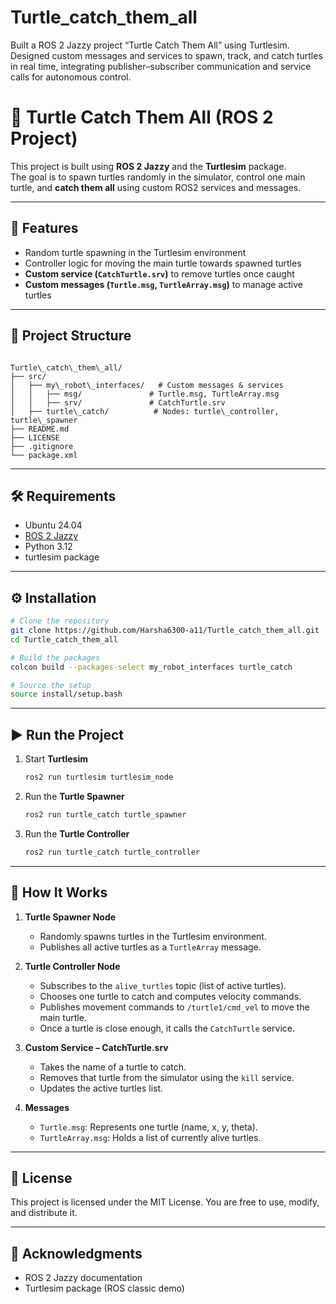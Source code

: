 # Turtle_catch_them_all

Built a ROS 2 Jazzy project “Turtle Catch Them All” using Turtlesim.
Designed custom messages and services to spawn, track, and catch turtles in real time, integrating publisher–subscriber communication and service calls for autonomous control.

# 🐢 Turtle Catch Them All (ROS 2 Project)

This project is built using **ROS 2 Jazzy** and the **Turtlesim** package.  
The goal is to spawn turtles randomly in the simulator, control one main turtle, and **catch them all** using custom ROS2 services and messages.  

---

## 🚀 Features
- Random turtle spawning in the Turtlesim environment  
- Controller logic for moving the main turtle towards spawned turtles  
- **Custom service (`CatchTurtle.srv`)** to remove turtles once caught  
- **Custom messages (`Turtle.msg`, `TurtleArray.msg`)** to manage active turtles  

---

## 📂 Project Structure
```

Turtle\_catch\_them\_all/
├── src/
│   ├── my\_robot\_interfaces/   # Custom messages & services
│   │   ├── msg/               # Turtle.msg, TurtleArray.msg
│   │   ├── srv/               # CatchTurtle.srv
│   ├── turtle\_catch/          # Nodes: turtle\_controller, turtle\_spawner
├── README.md
├── LICENSE
├── .gitignore
└── package.xml

````

---

## 🛠 Requirements
- Ubuntu 24.04  
- [ROS 2 Jazzy](https://docs.ros.org/en/jazzy/Installation.html)  
- Python 3.12  
- turtlesim package  

---

## ⚙️ Installation
```bash
# Clone the repository
git clone https://github.com/Harsha6300-a11/Turtle_catch_them_all.git
cd Turtle_catch_them_all

# Build the packages
colcon build --packages-select my_robot_interfaces turtle_catch

# Source the setup
source install/setup.bash
````

---

## ▶️ Run the Project

1. Start **Turtlesim**

   ```bash
   ros2 run turtlesim turtlesim_node
   ```

2. Run the **Turtle Spawner**

   ```bash
   ros2 run turtle_catch turtle_spawner
   ```

3. Run the **Turtle Controller**

   ```bash
   ros2 run turtle_catch turtle_controller
   ```

---

## 🔎 How It Works

1. **Turtle Spawner Node**

   * Randomly spawns turtles in the Turtlesim environment.
   * Publishes all active turtles as a `TurtleArray` message.

2. **Turtle Controller Node**

   * Subscribes to the `alive_turtles` topic (list of active turtles).
   * Chooses one turtle to catch and computes velocity commands.
   * Publishes movement commands to `/turtle1/cmd_vel` to move the main turtle.
   * Once a turtle is close enough, it calls the `CatchTurtle` service.

3. **Custom Service – CatchTurtle.srv**

   * Takes the name of a turtle to catch.
   * Removes that turtle from the simulator using the `kill` service.
   * Updates the active turtles list.

4. **Messages**

   * `Turtle.msg`: Represents one turtle (name, x, y, theta).
   * `TurtleArray.msg`: Holds a list of currently alive turtles.

---

## 📜 License

This project is licensed under the MIT License.
You are free to use, modify, and distribute it.

---

## 🙌 Acknowledgments

* ROS 2 Jazzy documentation
* Turtlesim package (ROS classic demo)

```
